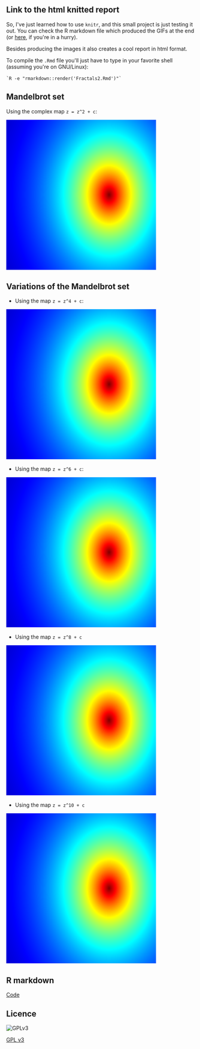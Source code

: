 ## Link to the html knitted report

So, I've just learned how to use `knitr`, and this small project
is just testing it out. You can check the R markdown file which 
produced the GIFs at the end (or [here](https://github.com/mlliarm/fractals/blob/master/Fractals2.Rmd), if you're in a hurry).

Besides producing the images it also creates a cool report in html format.

To compile the `.Rmd` file you'll just have to type in your favorite shell (assuming you're on GNU/Linux):

    `R -e "rmarkdown::render('Fractals2.Rmd')"`

## Mandelbrot set

Using the complex map `z = z^2 + c`:

![Mandel1](Mandelbrot1a.gif)

## Variations of the Mandelbrot set

* Using the map `z = z^4 + c`:

![Mandel2](Mandelbrot2a.gif)

* Using the map `z = z^6 + c`:

![Mandel3](Mandelbrot3a.gif)

* Using the  map `z = z^8 + c`

![Mandel4](Mandelbrot4a.gif)

* Using the map `z = z^10 + c`

![Mandel5](Mandelbrot5a.gif)

## R markdown

[Code](https://github.com/mlliarm/fractals/blob/master/Fractals2.Rmd)

## Licence

![GPLv3](https://www.gnu.org/graphics/gplv3-127x51.png)

[GPL v3](https://github.com/mlliarm/fractals/blob/master/LICENSE)
